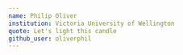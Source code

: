 ```yaml
---
name: Philip Oliver 
institution: Victoria University of Wellington 
quote: Let's light this candle 
github_user: oliverphil
---
```


